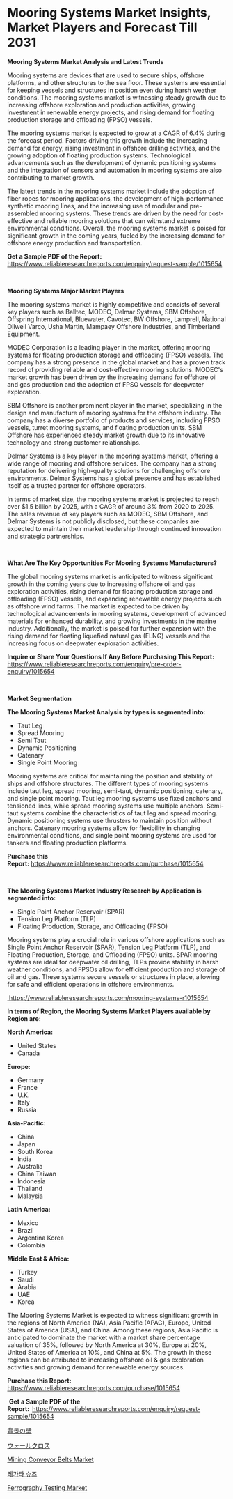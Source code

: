 <p><h1>Mooring Systems Market Insights, Market Players and Forecast Till 2031</h1></p><p><strong>Mooring Systems Market Analysis and Latest Trends</strong></p>
<p><p>Mooring systems are devices that are used to secure ships, offshore platforms, and other structures to the sea floor. These systems are essential for keeping vessels and structures in position even during harsh weather conditions. The mooring systems market is witnessing steady growth due to increasing offshore exploration and production activities, growing investment in renewable energy projects, and rising demand for floating production storage and offloading (FPSO) vessels.</p><p>The mooring systems market is expected to grow at a CAGR of 6.4% during the forecast period. Factors driving this growth include the increasing demand for energy, rising investment in offshore drilling activities, and the growing adoption of floating production systems. Technological advancements such as the development of dynamic positioning systems and the integration of sensors and automation in mooring systems are also contributing to market growth.</p><p>The latest trends in the mooring systems market include the adoption of fiber ropes for mooring applications, the development of high-performance synthetic mooring lines, and the increasing use of modular and pre-assembled mooring systems. These trends are driven by the need for cost-effective and reliable mooring solutions that can withstand extreme environmental conditions. Overall, the mooring systems market is poised for significant growth in the coming years, fueled by the increasing demand for offshore energy production and transportation.</p></p>
<p><strong>Get a Sample PDF of the Report:&nbsp;</strong> <a href="https://www.reliableresearchreports.com/enquiry/request-sample/1015654">https://www.reliableresearchreports.com/enquiry/request-sample/1015654</a></p>
<p>&nbsp;</p>
<p><strong>Mooring Systems Major Market Players</strong></p>
<p><p>The mooring systems market is highly competitive and consists of several key players such as Balltec, MODEC, Delmar Systems, SBM Offshore, Offspring International, Bluewater, Cavotec, BW Offshore, Lamprell, National Oilwell Varco, Usha Martin, Mampaey Offshore Industries, and Timberland Equipment.</p><p>MODEC Corporation is a leading player in the market, offering mooring systems for floating production storage and offloading (FPSO) vessels. The company has a strong presence in the global market and has a proven track record of providing reliable and cost-effective mooring solutions. MODEC's market growth has been driven by the increasing demand for offshore oil and gas production and the adoption of FPSO vessels for deepwater exploration.</p><p>SBM Offshore is another prominent player in the market, specializing in the design and manufacture of mooring systems for the offshore industry. The company has a diverse portfolio of products and services, including FPSO vessels, turret mooring systems, and floating production units. SBM Offshore has experienced steady market growth due to its innovative technology and strong customer relationships.</p><p>Delmar Systems is a key player in the mooring systems market, offering a wide range of mooring and offshore services. The company has a strong reputation for delivering high-quality solutions for challenging offshore environments. Delmar Systems has a global presence and has established itself as a trusted partner for offshore operators.</p><p>In terms of market size, the mooring systems market is projected to reach over $1.5 billion by 2025, with a CAGR of around 3% from 2020 to 2025. The sales revenue of key players such as MODEC, SBM Offshore, and Delmar Systems is not publicly disclosed, but these companies are expected to maintain their market leadership through continued innovation and strategic partnerships.</p></p>
<p>&nbsp;</p>
<p><strong>What Are The Key Opportunities For Mooring Systems Manufacturers?</strong></p>
<p><p>The global mooring systems market is anticipated to witness significant growth in the coming years due to increasing offshore oil and gas exploration activities, rising demand for floating production storage and offloading (FPSO) vessels, and expanding renewable energy projects such as offshore wind farms. The market is expected to be driven by technological advancements in mooring systems, development of advanced materials for enhanced durability, and growing investments in the marine industry. Additionally, the market is poised for further expansion with the rising demand for floating liquefied natural gas (FLNG) vessels and the increasing focus on deepwater exploration activities.</p></p>
<p><strong>Inquire or Share Your Questions If Any Before Purchasing This Report:</strong> <a href="https://www.reliableresearchreports.com/enquiry/pre-order-enquiry/1015654">https://www.reliableresearchreports.com/enquiry/pre-order-enquiry/1015654</a></p>
<p>&nbsp;</p>
<p><strong>Market Segmentation</strong></p>
<p><strong>The Mooring Systems Market Analysis by types is segmented into:</strong></p>
<p><ul><li>Taut Leg</li><li>Spread Mooring</li><li>Semi Taut</li><li>Dynamic Positioning</li><li>Catenary</li><li>Single Point Mooring</li></ul></p>
<p><p>Mooring systems are critical for maintaining the position and stability of ships and offshore structures. The different types of mooring systems include taut leg, spread mooring, semi-taut, dynamic positioning, catenary, and single point mooring. Taut leg mooring systems use fixed anchors and tensioned lines, while spread mooring systems use multiple anchors. Semi-taut systems combine the characteristics of taut leg and spread mooring. Dynamic positioning systems use thrusters to maintain position without anchors. Catenary mooring systems allow for flexibility in changing environmental conditions, and single point mooring systems are used for tankers and floating production platforms.</p></p>
<p><strong>Purchase this Report:&nbsp;</strong><a href="https://www.reliableresearchreports.com/purchase/1015654">https://www.reliableresearchreports.com/purchase/1015654</a></p>
<p>&nbsp;</p>
<p><strong>The Mooring Systems Market Industry Research by Application is segmented into:</strong></p>
<p><ul><li>Single Point Anchor Reservoir (SPAR)</li><li>Tension Leg Platform (TLP)</li><li>Floating Production, Storage, and Offloading (FPSO)</li></ul></p>
<p><p>Mooring systems play a crucial role in various offshore applications such as Single Point Anchor Reservoir (SPAR), Tension Leg Platform (TLP), and Floating Production, Storage, and Offloading (FPSO) units. SPAR mooring systems are ideal for deepwater oil drilling, TLPs provide stability in harsh weather conditions, and FPSOs allow for efficient production and storage of oil and gas. These systems secure vessels or structures in place, allowing for safe and efficient operations in offshore environments.</p></p>
<p><a href="https://www.reliableresearchreports.com/mooring-systems-r1015654">&nbsp;https://www.reliableresearchreports.com/mooring-systems-r1015654</a></p>
<p><strong>In terms of Region, the Mooring Systems Market Players available by Region are:</strong></p>
<p>
    <p> <strong> North America: </strong>
        <ul>
            <li>United States</li>
            <li>Canada</li>
        </ul>
        </p> 
    <p> <strong> Europe: </strong>
        <ul>
            <li>Germany</li>
            <li>France</li>
            <li>U.K.</li>
            <li>Italy</li>
            <li>Russia</li>
        </ul>
        </p> 
    <p> <strong> Asia-Pacific: </strong>
        <ul>
            <li>China</li>
            <li>Japan</li>
            <li>South Korea</li>
            <li>India</li>
            <li>Australia</li>
            <li>China Taiwan</li>
            <li>Indonesia</li>
            <li>Thailand</li>
            <li>Malaysia</li>
        </ul>
        </p> 
    <p> <strong> Latin America: </strong>
        <ul>
            <li>Mexico</li>
            <li>Brazil</li>
            <li>Argentina Korea</li>
            <li>Colombia</li>
        </ul>
        </p> 
    <p> <strong> Middle East & Africa: </strong>
        <ul>
            <li>Turkey</li>
            <li>Saudi</li>
            <li>Arabia</li>
            <li>UAE</li>
            <li>Korea</li>
        </ul>
    </p>
    </p>
<p><p>The Mooring Systems Market is expected to witness significant growth in the regions of North America (NA), Asia Pacific (APAC), Europe, United States of America (USA), and China. Among these regions, Asia Pacific is anticipated to dominate the market with a market share percentage valuation of 35%, followed by North America at 30%, Europe at 20%, United States of America at 10%, and China at 5%. The growth in these regions can be attributed to increasing offshore oil & gas exploration activities and growing demand for renewable energy sources.</p></p>
<p><strong>Purchase this Report: </strong><a href="https://www.reliableresearchreports.com/purchase/1015654">https://www.reliableresearchreports.com/purchase/1015654</a></p>
<p>&nbsp;<strong>Get a Sample PDF of the Report:&nbsp;&nbsp;</strong><a href="https://www.reliableresearchreports.com/enquiry/request-sample/1015654">https://www.reliableresearchreports.com/enquiry/request-sample/1015654</a></p>
<p><strong></strong></p>
<p><p><a href="https://github.com/efcvopdgkdx128/Market-Research-Report-List-1/blob/main/670889536098.md">背景の壁</a></p><p><a href="https://github.com/hwbcz413288296/Market-Research-Report-List-1/blob/main/416565836099.md">ウォールクロス</a></p><p><a href="https://github.com/derrinmiltonellis35gcl/Market-Research-Report-List-2/blob/main/mining-conveyor-belts-market.md">Mining Conveyor Belts Market</a></p><p><a href="https://github.com/RichardLueilwitz787/Market-Research-Report-List-1/blob/main/345409233146.md">레가타 슈즈</a></p><p><a href="https://confirmed-shield-e13.notion.site/Ferrography-Testing-Market-Report-Reveals-the-Latest-Trends-And-Growth-Opportunities-of-this-Market-534d38ccf2804f1db74408ac8846f218">Ferrography Testing Market</a></p></p>